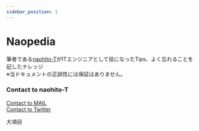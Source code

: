 ```yaml
---
sidebar_position: 1
---
```


# Naopedia

筆者である[naohito-T](https://github.com/naohito-T)がITエンジニアとして役になったTips、よく忘れることを記したナレッジ  
※当ドキュメントの正誤性には保証はありません。

### Contact to naohito-T

<a href="mailto:naohito.tanaka0523@gmail.com">Contact to MAIL</a>
<br/>
<a href="https://mobile.twitter.com/naohito___t" target="_blank" rel="noopener noreferrer">Contact to Twitter</a>

大項目

